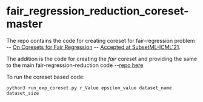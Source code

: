 # fair_regression_reduction_coreset-master


The repo contains the code for creating coreset for fair-regression problem -- [On Coresets for Fair Regression](https://drive.google.com/file/d/1z0oUWKc2wwzlSypOGdKs2DKACTGmKVNA/view) -- [Accepted at SubsetML-ICML'21](https://sites.google.com/view/icml-2021-subsetml/accepted-papers).

The addition is the code for creating the *fair* coreset and providing the same to the main fair-regression-reduction code --[repo here](https://github.com/steven7woo/fair_regression_reduction)

To run the coreset based code:

```
python3 run_exp_coreset.py r_Value epsilon_value dataset_name dataset_size
```
